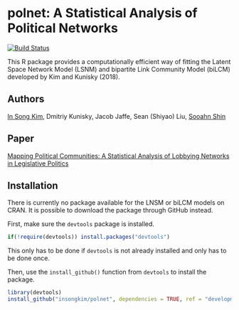 # polnet:  A Statistical Analysis of Political Networks
[![Build Status](https://travis-ci.org/sooahn/polnet.svg?branch=development)](https://travis-ci.org/sooahn/polnet)

This R package provides a computationally efficient way of fitting
the Latent Space Network Model (LSNM) and bipartite Link Community Model (biLCM) developed by Kim and Kunisky (2018).

Authors
-------------------------
[In Song Kim](http://web.mit.edu/insong/www/), Dmitriy Kunisky, Jacob Jaffe, Sean (Shiyao) Liu, [Sooahn Shin](http://sooahnshin.com/)

Paper
-------------------------
[Mapping Political Communities: A Statistical Analysis of Lobbying Networks in Legislative Politics](http://web.mit.edu/insong/www/pdf/network.pdf)

Installation
 -------------------------

There is currently no package available for the LNSM or biLCM models on CRAN. It is possible to download the package through GitHub instead.

First, make sure the `devtools` package is installed.
``` r
if(!require(devtools)) install.packages("devtools")
```
This only has to be done if `devtools` is not already installed and only has to be done once.

Then, use the `install_github()` function from `devtools` to install the package.

``` r
library(devtools)
install_github("insongkim/polnet", dependencies = TRUE, ref = "development")
```
